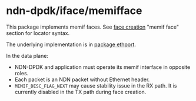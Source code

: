 # ndn-dpdk/iface/memifface

This package implements memif faces.
See [face creation](../../docs/face.md) "memif face" section for locator syntax.

The underlying implementation is in [package ethport](../ethport).

In the data plane:

* NDN-DPDK and application must operate its memif interface in opposite roles.
* Each packet is an NDN packet without Ethernet header.
* `MEMIF_DESC_FLAG_NEXT` may cause stability issue in the RX path.
  It is currently disabled in the TX path during face creation.
